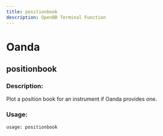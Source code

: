 ```yaml
---
title: positionbook
description: OpenBB Terminal Function
---
```


# Oanda

## positionbook

### Description: 

Plot a position book for an instrument if Oanda provides one.

### Usage: 
```python
usage: positionbook
```




